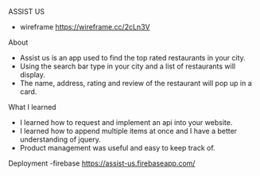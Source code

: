 ASSIST US 
- wireframe https://wireframe.cc/2cLn3V

About
- Assist us is an app used to find the top rated restaurants in your city.
- Using the search bar type in your city and a list of restaurants will display.
- The name, address, rating and review of the restaurant will pop up in a card.

What I learned
- I learned how to request and implement an api into your website.
- I learned how to append multiple items at once and I have a better understanding of jquery.
- Product management was useful and easy to keep track of.

Deployment
  -firebase
    https://assist-us.firebaseapp.com/
